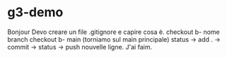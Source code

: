 # g3-demo
Bonjour
Devo creare un file .gitignore e capire cosa è.
checkout b- nome branch       checkout b- main (torniamo sul main principale)
status -> add . -> commit -> status -> push
nouvelle ligne.
J'ai faim.